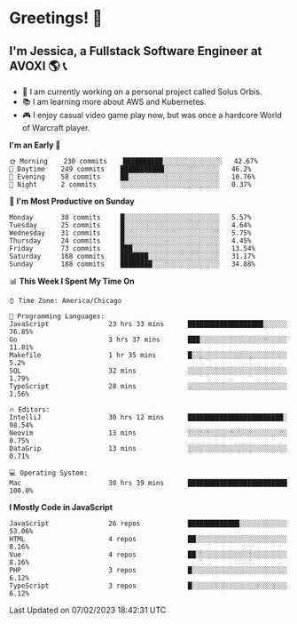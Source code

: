 # Greetings! 🧠

## I'm Jessica, a Fullstack Software Engineer at AVOXI 🌎 📞

- 🌟 I am currently working on a personal project called Solus Orbis.
- 📚 I am learning more about AWS and Kubernetes.
- 🎮 I enjoy casual video game play now, but was once a hardcore World of Warcraft player.

<!--START_SECTION:waka-->
**I'm an Early 🐤** 

```text
🌞 Morning    230 commits    ██████████░░░░░░░░░░░░░░░   42.67% 
🌆 Daytime    249 commits    ███████████░░░░░░░░░░░░░░   46.2% 
🌃 Evening    58 commits     ██░░░░░░░░░░░░░░░░░░░░░░░   10.76% 
🌙 Night      2 commits      ░░░░░░░░░░░░░░░░░░░░░░░░░   0.37%

```
📅 **I'm Most Productive on Sunday** 

```text
Monday       30 commits     █░░░░░░░░░░░░░░░░░░░░░░░░   5.57% 
Tuesday      25 commits     █░░░░░░░░░░░░░░░░░░░░░░░░   4.64% 
Wednesday    31 commits     █░░░░░░░░░░░░░░░░░░░░░░░░   5.75% 
Thursday     24 commits     █░░░░░░░░░░░░░░░░░░░░░░░░   4.45% 
Friday       73 commits     ███░░░░░░░░░░░░░░░░░░░░░░   13.54% 
Saturday     168 commits    ███████░░░░░░░░░░░░░░░░░░   31.17% 
Sunday       188 commits    ████████░░░░░░░░░░░░░░░░░   34.88%

```


📊 **This Week I Spent My Time On** 

```text
⌚︎ Time Zone: America/Chicago

💬 Programming Languages: 
JavaScript               23 hrs 33 mins      ███████████████████░░░░░░   76.85% 
Go                       3 hrs 37 mins       ███░░░░░░░░░░░░░░░░░░░░░░   11.81% 
Makefile                 1 hr 35 mins        █░░░░░░░░░░░░░░░░░░░░░░░░   5.2% 
SQL                      32 mins             ░░░░░░░░░░░░░░░░░░░░░░░░░   1.79% 
TypeScript               28 mins             ░░░░░░░░░░░░░░░░░░░░░░░░░   1.56%

🔥 Editors: 
IntelliJ                 30 hrs 12 mins      ████████████████████████░   98.54% 
Neovim                   13 mins             ░░░░░░░░░░░░░░░░░░░░░░░░░   0.75% 
DataGrip                 13 mins             ░░░░░░░░░░░░░░░░░░░░░░░░░   0.71%

💻 Operating System: 
Mac                      30 hrs 39 mins      █████████████████████████   100.0%

```

**I Mostly Code in JavaScript** 

```text
JavaScript               26 repos            █████████████░░░░░░░░░░░░   53.06% 
HTML                     4 repos             ██░░░░░░░░░░░░░░░░░░░░░░░   8.16% 
Vue                      4 repos             ██░░░░░░░░░░░░░░░░░░░░░░░   8.16% 
PHP                      3 repos             █░░░░░░░░░░░░░░░░░░░░░░░░   6.12% 
TypeScript               3 repos             █░░░░░░░░░░░░░░░░░░░░░░░░   6.12%

```



 Last Updated on 07/02/2023 18:42:31 UTC
<!--END_SECTION:waka-->

<!--
**jessikuh/jessikuh** is a ✨ _special_ ✨ repository because its `README.md` (this file) appears on your GitHub profile.

Here are some ideas to get you started:

- 🔭 I’m currently working on ...
- 🌱 I’m currently learning ...
- 👯 I’m looking to collaborate on ...
- 🤔 I’m looking for help with ...
- 💬 Ask me about ...
- 📫 How to reach me: ...
- 😄 Pronouns: ...
- ⚡ Fun fact: ...
-->
